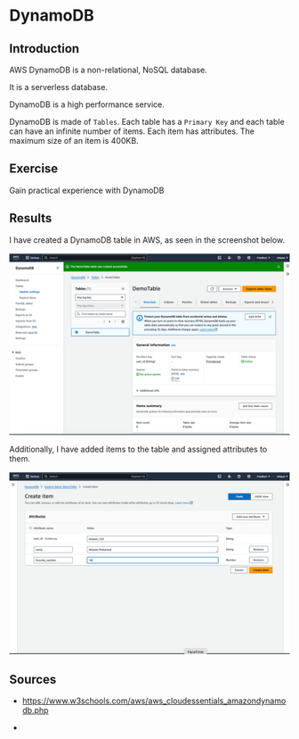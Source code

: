 # DynamoDB
## Introduction
AWS DynamoDB is a non-relational, NoSQL database.

It is a serverless database.

DynamoDB is a high performance service.

DynamoDB is made of `Tables`. 
Each table has a `Primary Key` and each table can have an infinite number of items. Each item has attributes.
The maximum size of an item is 400KB.

## Exercise
Gain practical experience with DynamoDB

## Results
I have created a DynamoDB table in AWS, as seen in the screenshot below.

![PrnScr](/00_includes/04_AWS3/7_DynamoDB_table.png)

Additionally, I have added items to the table and assigned attributes to them.

![PrnScr](/00_includes/04_AWS3/8_Attributes_dynamodb.png)



## Sources
- https://www.w3schools.com/aws/aws_cloudessentials_amazondynamodb.php

- 